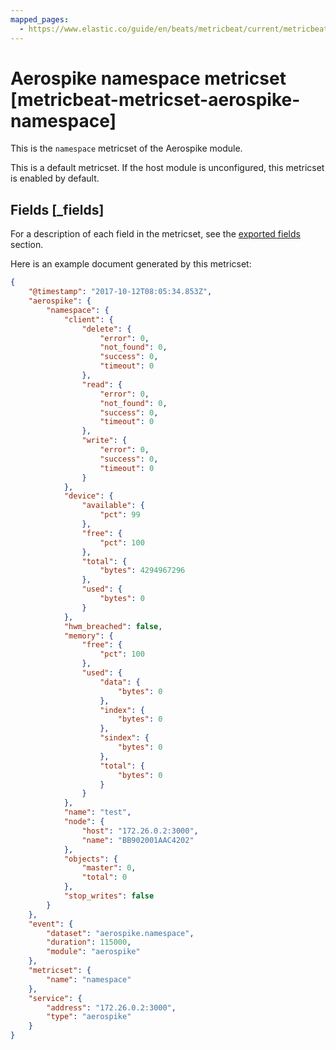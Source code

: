 ```yaml
---
mapped_pages:
  - https://www.elastic.co/guide/en/beats/metricbeat/current/metricbeat-metricset-aerospike-namespace.html
---
```


# Aerospike namespace metricset [metricbeat-metricset-aerospike-namespace]

This is the `namespace` metricset of the Aerospike module.

This is a default metricset. If the host module is unconfigured, this metricset is enabled by default.

## Fields [_fields]

For a description of each field in the metricset, see the [exported fields](/reference/metricbeat/exported-fields-aerospike.md) section.

Here is an example document generated by this metricset:

```json
{
    "@timestamp": "2017-10-12T08:05:34.853Z",
    "aerospike": {
        "namespace": {
            "client": {
                "delete": {
                    "error": 0,
                    "not_found": 0,
                    "success": 0,
                    "timeout": 0
                },
                "read": {
                    "error": 0,
                    "not_found": 0,
                    "success": 0,
                    "timeout": 0
                },
                "write": {
                    "error": 0,
                    "success": 0,
                    "timeout": 0
                }
            },
            "device": {
                "available": {
                    "pct": 99
                },
                "free": {
                    "pct": 100
                },
                "total": {
                    "bytes": 4294967296
                },
                "used": {
                    "bytes": 0
                }
            },
            "hwm_breached": false,
            "memory": {
                "free": {
                    "pct": 100
                },
                "used": {
                    "data": {
                        "bytes": 0
                    },
                    "index": {
                        "bytes": 0
                    },
                    "sindex": {
                        "bytes": 0
                    },
                    "total": {
                        "bytes": 0
                    }
                }
            },
            "name": "test",
            "node": {
                "host": "172.26.0.2:3000",
                "name": "BB902001AAC4202"
            },
            "objects": {
                "master": 0,
                "total": 0
            },
            "stop_writes": false
        }
    },
    "event": {
        "dataset": "aerospike.namespace",
        "duration": 115000,
        "module": "aerospike"
    },
    "metricset": {
        "name": "namespace"
    },
    "service": {
        "address": "172.26.0.2:3000",
        "type": "aerospike"
    }
}
```
